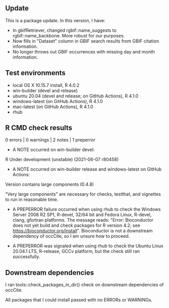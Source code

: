 ## Update
This is a package update. In this version, I have:

* In gbifRetriever, changed rgbif::name_suggests to rgbif::name_backbone. More robust for our purposes.
* Now fills in "Dataset" column in GBIF search results from GBIF citation information.
* No longer throws out GBIF occurrences with missing day and month information.

## Test environments
* local OS X 10.15.7 install, R 4.0.2
* win-builder (devel and release)
* ubuntu 20.04 (devel and release; on GitHub Actions), R 4.1.0
* windows-latest (on GitHub Actions), R 4.1.0
* mac-latest (on GitHub Actions), R 4.1.0
* rhub

## R CMD check results
0 errors | 0 warnings | 2 notes | 1 preperror

* A NOTE occurred on win-builder devel:

R Under development (unstable) (2021-06-07 r80458)

* A NOTE occurred on win-builder release and windows-latest on GitHub Actions:
  
Version contains large components (0.4.8)

"Very large components" are necessary for checks, testthat, and vignettes to run in reasonable time.

* A PREPERROR failure occurred when using rhub to check the Windows Server 2008 R2 SP1, R-devel, 32/64 bit and Fedora Linux, R-devel, clang, gfortran platforms. The message reads: "Error: Bioconductor does not yet build and check packages for R version 4.2; see https://bioconductor.org/install". Bioconductor is not a downstream dependency of occCite, so I am unsure how to proceed.

* A PREPERROR was signaled when using rhub to check the Ubuntu Linux 20.04.1 LTS, R-release, GCCv platform, but the check still ran successfully.

## Downstream dependencies
I ran tools::check_packages_in_dir() check on downstream dependencies of 
occCite. 

All packages that I could install passed with no ERRORs or WARNINGs.
